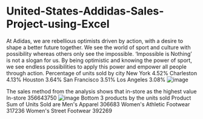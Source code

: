 # United-States-Addidas-Sales-Project-using-Excel
At Adidas, we are rebellious optimists driven by action, with a desire to shape a better future together. We see the world of sport and culture with possibility whereas others only see the impossible. ‘Impossible is Nothing’ is not a slogan for us. By being optimistic and knowing the power of sport, we see endless possibilities to apply this power and empower all people through action.
Percentage of units sold by city 
	New York	4.52%
	Charleston	4.13%
	Houston	        3.64%
	San Francisco	3.51%
	Los Angeles	3.08%
![image](https://github.com/Olufemi-glitch/United-States-Addidas-Sales-Project-using-Excel/assets/67815527/2e57df3c-0dc0-4d72-b6ac-cdfb9d79813d)

The sales method from the analysis shows that in-store as the highest value
In-store	356643750
![image](https://github.com/Olufemi-glitch/United-States-Addidas-Sales-Project-using-Excel/assets/67815527/94890d62-82be-4334-b2f2-10d96882f3ba)
Bottom 3 products by the units sold
Product	Sum of Units Sold are 
Men's Apparel	306683
Women's Athletic Footwear 317236
Women's Street Footwear	392269

